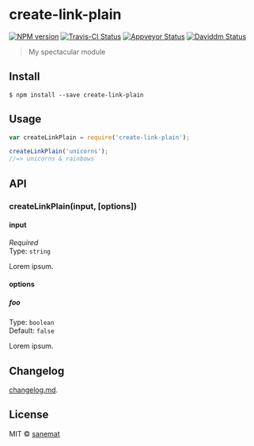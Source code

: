 # create-link-plain

[![NPM version][npm-image]][npm-url] [![Travis-CI Status][travis-image]][travis-url] [![Appveyor Status][appveyor-image]][appveyor-url] [![Daviddm Status][daviddm-image]][daviddm-url]

> My spectacular module


## Install

```
$ npm install --save create-link-plain
```


## Usage

```js
var createLinkPlain = require('create-link-plain');

createLinkPlain('unicorns');
//=> unicorns & rainbows
```



## API

### createLinkPlain(input, [options])

#### input

*Required*  
Type: `string`

Lorem ipsum.

#### options

##### foo

Type: `boolean`  
Default: `false`

Lorem ipsum.


## Changelog

[changelog.md](./changelog.md).


## License

MIT © [sanemat](http://sane.jp)


[travis-url]: https://travis-ci.org/sanemat/create-link-plain
[travis-image]: https://img.shields.io/travis/sanemat/create-link-plain/master.svg?style=flat-square&label=build%20%28linux%29
[appveyor-url]: https://ci.appveyor.com/project/sanemat/create-link-plain/branch/master
[appveyor-image]: https://img.shields.io/appveyor/ci/sanemat/create-link-plain/master.svg?style=flat-square&label=build%20%28windows%29
[npm-url]: https://npmjs.org/package/create-link-plain
[npm-image]: https://img.shields.io/npm/v/create-link-plain.svg?style=flat-square
[daviddm-url]: https://david-dm.org/sanemat/create-link-plain
[daviddm-image]: https://img.shields.io/david/sanemat/create-link-plain.svg?style=flat-square
